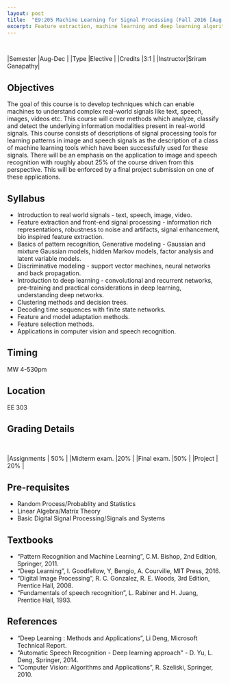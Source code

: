 ```yaml
---
layout: post
title:  "E9:205 Machine Learning for Signal Processing (Fall 2016 [Aug-Dec])"
excerpt: Feature extraction, machine learning and deep learning algorithms for real world signals like speech and image. 
---
```

<br>
<div class="table-wrapper">
<div markdown = "1">


|Semester  |Aug-Dec         |
|Type      |Elective        |
|Credits   |3:1             |
|Instructor|Sriram Ganapathy|

</div>
</div>

##  Objectives  
The goal of this course is to develop techniques which can enable machines to understand complex real-world signals like text, speech, images, videos etc. This course will cover methods which analyze, classify and detect the underlying information modalities present in real-world signals. This course consists of descriptions of signal processing tools for learning patterns in image and speech signals as the description of a class of machine learning tools which have been successfully used for these signals. There will be an emphasis on the application to image and speech recognition with roughly about 25% of the course driven from this perspective. This will be enforced by a final project submission on one of these applications. 

## Syllabus  
- Introduction to real world signals - text, speech, image, video.  
- Feature extraction and front-end signal processing - information rich representations, robustness to noise and artifacts, signal enhancement, bio inspired feature extraction.  
- Basics of pattern recognition, Generative modeling - Gaussian and mixture Gaussian models, hidden Markov models, factor analysis and latent variable models.  
- Discriminative modeling - support vector machines, neural networks and back propagation.  
- Introduction to deep learning - convolutional and recurrent networks, pre-training and practical considerations in deep learning, understanding deep networks.  
- Clustering methods and decision trees.  
- Decoding time sequences with finite state networks.  
- Feature and model adaptation methods.  
- Feature selection methods.  
- Applications in computer vision and speech recognition. 

## Timing  
MW 4-530pm 

## Location  
EE 303

## Grading Details
<br>
<div class="table-wrapper">
<div markdown = "1">


|Assignments   | 50% |
|Midterm exam. |20% |
|Final exam.   |50% |
|Project       | 20% |

</div>
</div>


## Pre-requisites

- Random Process/Probablity and Statistics
- Linear Algebra/Matrix Theory
- Basic Digital Signal Processing/Signals and Systems

## Textbooks
- “Pattern Recognition and Machine Learning”, C.M. Bishop, 2nd Edition, Springer, 2011.
- “Deep Learning”, I. Goodfellow, Y, Bengio, A. Courville, MIT Press, 2016.
- “Digital Image Processing”, R. C. Gonzalez, R. E. Woods, 3rd Edition, Prentice Hall, 2008.
- “Fundamentals of speech recognition”, L. Rabiner and H. Juang, Prentice Hall, 1993.

## References
- “Deep Learning : Methods and Applications”, Li Deng, Microsoft Technical Report.
- “Automatic Speech Recognition - Deep learning approach" - D. Yu, L. Deng, Springer, 2014.
- “Computer Vision: Algorithms and Applications”, R. Szeliski, Springer, 2010.